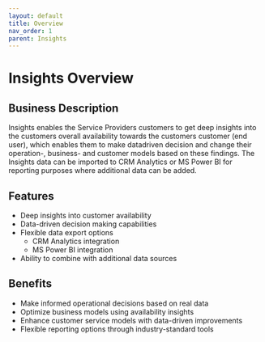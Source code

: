 ```yaml
---
layout: default
title: Overview
nav_order: 1
parent: Insights
---
```


# Insights Overview

## Business Description

Insights enables the Service Providers customers to get deep insights into the customers overall availability towards the customers customer (end user), which enables them to make datadriven decision and change their operation-, business- and customer models based on these findings. The Insights data can be imported to CRM Analytics or MS Power BI for reporting purposes where additional data can be added.

## Features

- Deep insights into customer availability
- Data-driven decision making capabilities
- Flexible data export options
  - CRM Analytics integration
  - MS Power BI integration
- Ability to combine with additional data sources

## Benefits

- Make informed operational decisions based on real data
- Optimize business models using availability insights
- Enhance customer service models with data-driven improvements
- Flexible reporting options through industry-standard tools
